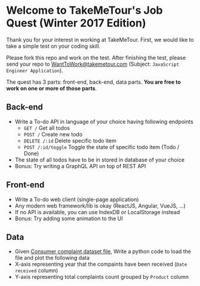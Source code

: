Welcome to TakeMeTour's Job Quest (Winter 2017 Edition)
===

Thank you for your interest in working at TakeMeTour. First, we would like to take a simple test on your coding skill.

Please fork this repo and work on the test. After finishing the test, please send your repo to WantToWork@takemetour.com (Subject: `JavaScript Engineer Application`).

The quest has 3 parts: front-end, back-end, data parts. **You are free to work on one or more of those parts**.

Back-end
---
- Write a To-do API in language of your choice having following endpoints
  - `GET /` Get all todos
  - `POST /` Create new todo
  - `DELETE /:id` Delete specific todo item
  - `POST /:id/toggle` Toggle the state of specific todo item (Todo / Done)
- The state of all todos have to be in stored in database of your choice
- Bonus: Try writing a GraphQL API on top of REST API

Front-end
---
- Write a To-do web client (single-page application)
- Any modern web framework/lib is okay (ReactJS, Angular, VueJS, ...)
- If no API is available, you can use IndexDB or LocalStorage instead
- Bonus: Try adding some animation to the UI

Data
---
- Given [Consumer complaint dataset file](https://data.consumerfinance.gov/api/views/s6ew-h6mp/rows.csv?accessType=DOWNLOAD), Write a python code to load the file and plot the following data
- X-axis representing year that the compaints have been received (`Date received` column)
- Y-axis representing total complaints count grouped by `Product` column